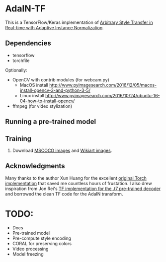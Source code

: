 # AdaIN-TF

This is a TensorFlow/Keras implementation of [Arbitrary Style Transfer in Real-time with Adaptive Instance Normalization](https://arxiv.org/abs/1703.06868).

## Dependencies

* tensorflow
* torchfile 

Optionally:
* OpenCV with contrib modules (for webcam.py)
  * MacOS install http://www.pyimagesearch.com/2016/12/05/macos-install-opencv-3-and-python-3-5/
  * Linux install http://www.pyimagesearch.com/2016/10/24/ubuntu-16-04-how-to-install-opencv/
* ffmpeg (for video stylization)

## Running a pre-trained model

## Training

1. Download [MSCOCO images](http://mscoco.org/dataset/#download) and [Wikiart images](https://www.kaggle.com/c/painter-by-numbers).



## Acknowledgments

Many thanks to the author Xun Huang for the excellent [original Torch implementation](https://github.com/xunhuang1995/AdaIN-style) that saved me countless hours of frustation. I also drew inspiration from Jon Rei's [TF implementation for the .t7 pre-trained decoder](https://github.com/jonrei/tf-AdaIN) and borrowed the clean TF code for the AdaIN transform.

# TODO:
* Docs
* Pre-trained model
* Pre-compute style encoding
* CORAL for preserving colors
* Video processing
* Model freezing
